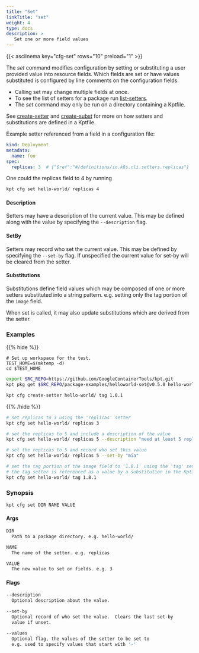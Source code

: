 ```yaml
---
title: "Set"
linkTitle: "set"
weight: 4
type: docs
description: >
   Set one or more field values
---
```

<!--mdtogo:Short
    Set one or more field values
-->

{{< asciinema key="cfg-set" rows="10" preload="1" >}}

The *set* command modifies configuration by setting or substituting
a user provided value into resource fields.  Which fields are set or
have values substituted is configured by line comments on the configuration
fields.

- Calling set may change multiple fields at once.
- To see the list of setters for a package run [list-setters].
- The *set* command may only be run on a directory containing a Kptfile.  

See [create-setter] and [create-subst] for more on how setters and substitutions
are defined in a Kptfile.

Example setter referenced from a field in a configuration file:

```yaml
kind: Deployment
metadata:
  name: foo
spec:
  replicas: 3  # {"$ref":"#/definitions/io.k8s.cli.setters.replicas"}
```

One could the replicas field to 4 by running

``` sh
kpt cfg set hello-world/ replicas 4
```

#### Description

Setters may have a description of the current value.  This may be defined
along with the value by specifying the `--description` flag.

#### SetBy

Setters may record who set the current value.  This may be defined by
specifying the `--set-by` flag.  If unspecified the current
value for set-by will be cleared from the setter.

#### Substitutions

Substitutions define field values which may be composed of one or more setters
substituted into a string pattern.  e.g. setting only the tag portion of the
`image` field.

When set is called, it may also update substitutions which are derived from
the setter.

### Examples

{{% hide %}}

<!-- @makeWorkplace @verifyExamples-->
```
# Set up workspace for the test.
TEST_HOME=$(mktemp -d)
cd $TEST_HOME
```

<!-- @fetchPackage @verifyExamples-->
```sh
export SRC_REPO=https://github.com/GoogleContainerTools/kpt.git
kpt pkg get $SRC_REPO/package-examples/helloworld-set@v0.5.0 hello-world
```

<!-- @cfgSet @verifyExamples-->
```sh
kpt cfg create-setter hello-world/ tag 1.0.1
```

{{% /hide %}}

<!--mdtogo:Examples-->
<!-- @cfgSet @verifyExamples-->
```sh
# set replicas to 3 using the 'replicas' setter
kpt cfg set hello-world/ replicas 3
```

<!-- @cfgSet @verifyExamples-->
```sh
# set the replicas to 5 and include a description of the value
kpt cfg set hello-world/ replicas 5 --description "need at least 5 replicas"
```

<!-- @cfgSet @verifyExamples-->
```sh
# set the replicas to 5 and record who set this value
kpt cfg set hello-world/ replicas 5 --set-by "mia"
```

<!-- @cfgSet @verifyExamples-->
```sh
# set the tag portion of the image field to '1.8.1' using the 'tag' setter
# the tag setter is referenced as a value by a substitution in the Kptfile
kpt cfg set hello-world/ tag 1.8.1
```
<!--mdtogo-->

### Synopsis
<!--mdtogo:Long-->
```sh
kpt cfg set DIR NAME VALUE
```

#### Args

```sh
DIR
  Path to a package directory. e.g. hello-world/

NAME
  The name of the setter. e.g. replicas

VALUE
  The new value to set on fields. e.g. 3
```

#### Flags

```sh
--description
  Optional description about the value.

--set-by
  Optional record of who set the value.  Clears the last set-by
  value if unset.

--values
  Optional flag, the values of the setter to be set to
  e.g. used to specify values that start with '-'
```
<!--mdtogo-->

[create-setter]: /reference/cfg/create-setter/
[create-subst]: /reference/cfg/create-subst/
[list-setters]: /reference/cfg/list-setters/
